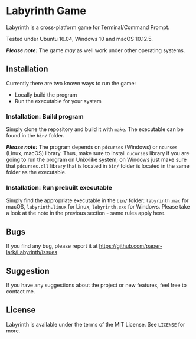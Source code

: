# Labyrinth Game

Labyrinth is a cross-platform game for Terminal/Command Prompt.

Tested under Ubuntu 16.04, Windows 10 and macOS 10.12.5.

*__Please note:__* The game *may* as well work under other operating systems.


## Installation

Currently there are two known ways to run the game:

* Locally build the program
* Run the executable for your system

### Installation: Build program
Simply clone the repository and build it with ```make```. The executable can be found in the ```bin/``` folder.

*__Please note:__* The program depends on ```pdcurses``` (Windows) or ```ncurses``` (Linux, macOS) library. 
Thus, make sure to install ```nucurses``` library if you are going to run the program on Unix-like system;
on Windows just make sure that ```pdcurses.dll``` library that is located in ```bin/``` folder is located in the same folder as the executable.

### Installation: Run prebuilt executable
Simply find the appropriate executable in the ```bin/``` folder: ```labyrinth.mac``` for macOS, 
                                                                 ```labyrinth.linux``` for Linux,
                                                                 ```labyrinth.exe``` for Windows. </b>
Please take a look at the note in the previous section - same rules apply here.

## Bugs
If you find any bug, please report it at https://github.com/paper-lark/Labyrinth/issues

## Suggestion
If you have any suggestions about the project or new features, feel free to contact me.

## License
Labyrinth is available under the terms of the MIT License. See ```LICENSE``` for more.
